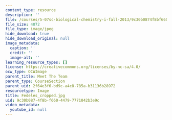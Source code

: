 ```yaml
---
content_type: resource
description: ''
file: /courses/5-07sc-biological-chemistry-i-fall-2013/9c30b0874f8bf66044797771042b3e9c_Fedeles_cropped.jpg
file_size: 4072
file_type: image/jpeg
hide_download: true
hide_download_original: null
image_metadata:
  caption: ''
  credit: ''
  image-alt: ''
learning_resource_types: []
license: https://creativecommons.org/licenses/by-nc-sa/4.0/
ocw_type: OCWImage
parent_title: Meet The Team
parent_type: CourseSection
parent_uid: 2f64e3f6-bd9c-a4c8-785a-b31136b28972
resourcetype: Image
title: Fedeles_cropped.jpg
uid: 9c30b087-4f8b-f660-4479-7771042b3e9c
video_metadata:
  youtube_id: null
---
```

